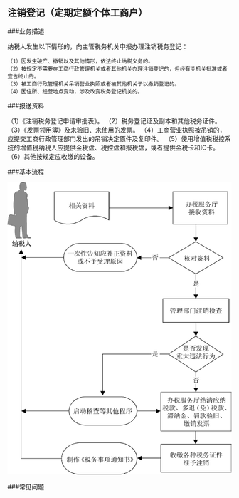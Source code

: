 ## 注销登记（定期定额个体工商户）

###业务描述
     
  纳税人发生以下情形的，向主管税务机关申报办理注销税务登记：
    
    （1）因发生破产、撤销以及其他情形，依法终止纳税义务的。
    （2）按规定不需要在工商行政管理机关或者其他机关办理注销登记的，但经有关机关批准或者宣告终止的。
    （3）被工商行政管理机关吊销营业执照或者被其他机关予以撤销登记的。
    （4）因住所、经营地点变动，涉及改变税务登记机关的。
    

###报送资料

（1）《注销税务登记申请审批表》。
（2）税务登记证及副本和其他税务证件。
（3）《发票领用簿》及未验旧、未使用的发票。
（4）工商营业执照被吊销的，应提交工商行政管理部门发出的吊销决定原件及复印件。
（5）使用增值税税控系统的增值税纳税人应提供金税盘、税控盘和报税盘，或者提供金税卡和IC卡。
（6）其他按规定应收缴的设备。


###基本流程

  ![注销登记2](zxdj2.png)

###常见问题
